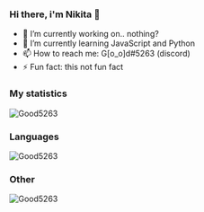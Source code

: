 ### Hi there, i'm Nikita 👋

- :telescope: I’m currently working on.. nothing?
- :seedling: I’m currently learning JavaScript and Python
- :mailbox: How to reach me: G[o_o]d#5263 (discord)
- :zap: Fun fact: this not fun fact
  
### My statistics
<p align="left"><img src="https://github-readme-stats.vercel.app/api?username=Good5263&show_icons=true&theme=tokyonight" alt="Good5263"/></p>
<!--radical, merko, tokyonight-->

### Languages
<p align="left"><img src="https://github-readme-stats.vercel.app/api/top-langs/?username=Good5263&layout=compact&theme=tokyonight" alt="Good5263"/></p> 

### Other
<p align="left"><img src="https://komarev.com/ghpvc/?username=Good5263" alt="Good5263"/></p>
